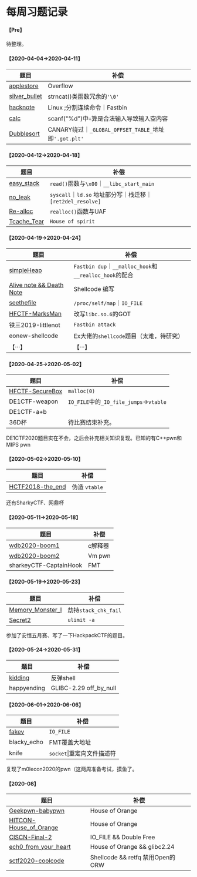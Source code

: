 # 每周习题记录

#### 【Pre】

待整理。

#### 【2020-04-04->2020-04-11】

| 题目                                                         | 补偿                                                  |
| ------------------------------------------------------------ | ----------------------------------------------------- |
| [applestore](./pwnable.tw-applestore.md)                     | Overflow                                              |
| [silver_bullet](./pwnable.tw-silver_bullet.md)               | strncat()类函数冗余的`'\0'`                           |
| [hacknote](./pwnable.tw-hacknote.md)                         | Linux ;分割连续命令｜Fastbin                          |
| [calc](./Pwnable.tw-calc.md)                                 | scanf("%d")中`+`算是合法输入导致输入空内容            |
| [Dubblesort](./pwnable.tw-dubblesort/pwnable.tw-dubblesort.md) | CANARY绕过｜`_GLOBAL_OFFSET_TABLE_`地址即`'.got.plt'` |

#### 【2020-04-12->2020-04-18】

| 题目                                                 | 补偿                                                       |
| ---------------------------------------------------- | ---------------------------------------------------------- |
| [easy_stack](./eonew-easy_stack/eonew-easy_stack.md) | `read()`函数与`\x00`｜`__libc_start_main`                  |
| [no_leak](./eonew-no_leak/eonew-no_leak.md)          | `syscall`｜`ld.so` 地址部分写｜栈迁移｜`[ret2del_resolve]` |
| [Re-alloc](./pwnable.tw-Re-alloc.md)                 | `realloc()`函数与UAF                                       |
| [Tcache_Tear](./pwnable.tw-Tcache-tear.md)           | `House of spirit`                                          |

#### 【2020-04-19->2020-04-24】

| 题目                                                         | 补偿                                                   |
| ------------------------------------------------------------ | ------------------------------------------------------ |
| [simpleHeap](./[V&N]simpleHeap.md)                           | `Fastbin dup`｜`__malloc_hook`和`__realloc_hook`的配合 |
| [Alive note && Death Note](./pwnable.tw-Alive_note&&Death_Note.md) | Shellcode 编写                                         |
| [seethefile](./pwnable.tw-seethefile.md)                     | `/proc/self/map`｜`IO_FILE`                            |
| [HFCTF-MarksMan](./HCTF/MarksMan/HCTF-MarksMan.md)           | 改写`libc.so.6`的GOT                                   |
| 铁三2019-littlenot                                           | `Fastbin attack`                                       |
| eonew-shellcode                                              | Ex大佬的`shellcode`题目（太难，待研究）                |
| 【···】                                                      | 【···】                                                |

#### 【2020-04-25->2020-05-02】

| 题目                                                   | 补偿                     |
| ------------------------------------------------------ | ------------------------ |
| [HFCTF-SecureBox](./HCTF/SecureBox/HFCTF-SecureBox.md) | `malloc(0)`|
| DE1CTF-weapon                                          | `IO_FILE`中的`_IO_file_jumps`->`vtable` |
| DE1CTF-a+b                                             |                          |
| 36D杯                                                  | 待比赛结束补充。         |

DE1CTF2020题目实在不会，之后会补充相关知识复现。已知的有C++pwn和MIPS pwn

#### 【2020-05-02->2020-05-10】

| 题目                                                         | 补偿          |
| ------------------------------------------------------------ | ------------- |
| [HCTF2018-the_end](https://ctf-wiki.github.io/ctf-wiki/pwn/linux/io_file/fake-vtable-exploit-zh/#2018-hctf-the_end) | 伪造 `vtable` |

还有SharkyCTF、网鼎杯

#### 【2020-05-11->2020-05-18】

| 题目                                         | 补偿    |
| -------------------------------------------- | ------- |
| [wdb2020-boom1](./网鼎杯2020/boom1/boom1.md) | c解释器 |
| [wdb2020-boom2](./网鼎杯2020/boom2/boom2.md) | Vm pwn  |
| sharkeyCTF-CaptainHook                       | FMT     |

#### 【2020-05-19->2020-05-23】

| 题目                                                         | 补偿                 |
| ------------------------------------------------------------ | -------------------- |
| [Memory_Monster_I](./DASCTF/Memory_Monster_I/Memory_Monster_I_II_III.md) | 劫持`stack_chk_fail` |
| [Secret2](./DASCTF/secret2/Secret2.md)                       | `ulimit -a`          |

参加了安恒五月赛、写了一下HackpackCTF的题目。

#### 【2020-05-24->2020-05-31】

| 题目                               | 补偿                   |
| ---------------------------------- | ---------------------- |
| [kidding](./pwnable.tw-kidding.md) | 反弹shell              |
| happyending                        | GLIBC-2.29 off_by_null |

#### 【2020-06-01->2020-06-06】

| 题目                                                  | 补偿                       |
| ----------------------------------------------------- | -------------------------- |
| [fakev](./M0lencon-fakev/m0lencon-fakev&&fclose().md) | `IO_FILE` | `GLIBC2.27`    |
| blacky_echo                                           | FMT覆盖大地址              |
| knife                                                 | `socket`\|重定向文件描述符 |

复现了m0lecon2020的pwn（这两周准备考试，摸鱼了。

#### 【2020-08】

| 题目                                                         | 补偿                             |
| ------------------------------------------------------------ | -------------------------------- |
| [Geekpwn-babypwn](https://gist.github.com/Mech0n/2fb8be1392cb6312cbf00d5791e979cc) | House of Orange                  |
| [HITCON-House_of_Orange](https://github.com/Mech0n/Handbook/tree/master/how2heap/house_of_orange) | House of Orange                  |
| [CISCN-Final-2](https://gist.github.com/Mech0n/66df30aa03074bbc94cb3ce7779f2a19) | IO_FILE && Double Free           |
| [ech0_from_your_heart](https://gist.github.com/Mech0n/f955999713df5bd147154dbf7ad14338) | House of Orange && glibc2.24     |
| [sctf2020-coolcode](https://gist.github.com/Mech0n/5d7d4c966835ca2971e25da74408cecd) | Shellcode && retfq 禁用Open的ORW |

